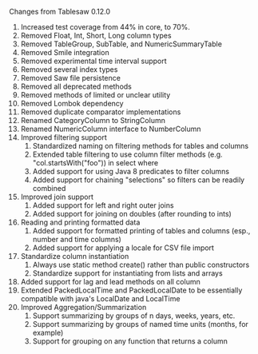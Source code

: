 Changes from Tablesaw 0.12.0

1. Increased test coverage from 44% in core, to 70%.
1. Removed Float, Int, Short, Long column types
1. Removed TableGroup, SubTable, and NumericSummaryTable
1. Removed Smile integration
1. Removed experimental time interval support
1. Removed several index types
1. Removed Saw file persistence
1. Removed all deprecated methods
1. Removed methods of limited or unclear utility 
1. Removed Lombok dependency
1. Removed duplicate comparator implementations 
1. Renamed CategoryColumn to StringColumn
1. Renamed NumericColumn interface to NumberColumn
1. Improved filtering support
    1. Standardized naming on filtering methods for tables and columns
    1. Extended table filtering to use column filter methods (e.g. "col.startsWith("foo")) in select where
    1. Added support for using Java 8 predicates to filter columns
    1. Added support for chaining "selections" so filters can be readily combined
1. Improved join support
    1. Added support for left and right outer joins
    1. Added support for joining on doubles (after rounding to ints)
1. Reading and printing formatted data
    1. Added support for formatted printing of tables and columns (esp., number and time columns)
    1. Added support for applying a locale for CSV file import
1. Standardize column instantiation
    1. Always use static method create() rather than public constructors
    1. Standardize support for instantiating from lists and arrays
1. Added support for lag and lead methods on all column
1. Extended PackedLocalTime and PackedLocalDate to be essentially compatible with java's LocalDate and LocalTime
1. Improved Aggregation/Summarization
    1. Support summarizing by groups of n days, weeks, years, etc.
    1. Support summarizing by groups of named time units (months, for example)
    1. Support for grouping on any function that returns a column 
